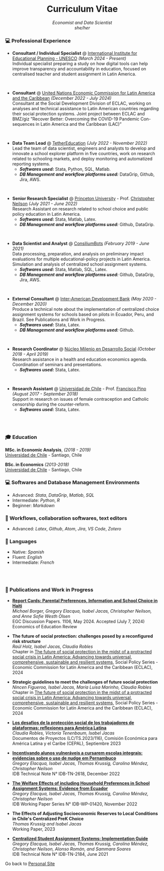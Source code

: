 
<!-- # <center> Isabel M. Jacas </center> -->
# <center> Curriculum Vitae </center>
<center> <i>Economist and Data Scientist <br>
she/her <br> </i> </center>
<!--
<b>Contact Information</b> <br>
<i> [Email ConsiliumBots](mailto:isa@consiliumbots.com) / [Email TetherEd](mailto:isa@tether.education) </i> <br>
##### <i> [Schedule a meeting](|https://calendly.com/isajacas) </i> <br>
 -->
<!--
<b>Education</b>
<table border="0">
 <tr>
 <td><i style="font-size:12px"> 2018 - 2019</i></td>
 <td style="font-size:12px"><b>MSc. in Economic Analysis</b>, University of Chile. <i> Ranked 6/23</i></td>
 </tr>
 <tr>
 <td><i style="font-size:12px"> 2013 - 2019</i></td>
 <td style="font-size:12px"><b>BSc. in Economics</b>, University of Chile. <i> Ranked 4/54</i></td>
 </tr>
</table> -->

### 💻 Professional Experience

* **Consultant / Individual Specialist** @ [International Institute for Educational Planning - UNESCO](https://www.iiep.unesco.org/en) _(March 2024 - Present)_ <br>
Individual specialist preparing a study on how digital tools can help improve transparency and accountability in education, focused on centralised
teacher and student assignment in Latin America.
<br>

* **Consultant** @ [United Nations Economic Commission for Latin America and the Caribbean](https://www.cepal.org/) _(December 2022 - July 2024)_ <br>
Consultant at the Social Development Division of ECLAC, working on analyses and technical assistance to Latin American countries regarding their social protection systems. Joint project between ECLAC and BMZ/giz ”Recover Better: Overcoming the COVID-19 Pandemic Con- sequences in Latin America and the Caribbean (LAC)”
<br>

* **Data Team Lead** @ [TetherEducation](https://www.tether.education/) _(July 2022 - November 2022)_ <br>
Lead the team of data scientist, engineers and analysts to develop and innovate a school explorer platform in five countries, work on research related to schooling markets, and deploy monitoring and automatized reporting systems.
    * **_Softwares used:_** Stata, Python, SQL, Matlab.
    * **_DB Management and workflow platforms used:_** DataGrip, Github, Jira, AWS.
<br>

* **Senior Research Specialist** @ [Princeton University](https://irs.princeton.edu/) - Prof. [Christopher Neilson](https://christopherneilson.github.io/) _(July 2021 - June 2022)_ <br>
Research Assistant on research related to school choice and public policy education in Latin America.
    * **_Softwares used:_** Stata, Matlab, Latex.
    * **_DB Management and workflow platforms used:_** Github, DataGrip.
<br>

* **Data Scientist and Analyst** @ [ConsiliumBots](https://www.consiliumbots.com/) _(February 2019 - June 2021)_ <br>
Data processing, preparation, and analysis on preliminary impact evaluations for multiple educational-policy projects in Latin America. Simulation and analysis of centralized school assignment systems.
    * **_Softwares used:_** Stata, Matlab, SQL, Latex.
    * **_DB Management and workflow platforms used:_** Github, DataGrip, Jira, AWS.
<br>

* **External Consultant** @ [Inter-American Development Bank](https://www.iadb.org/) _(May 2020 - December 2020)_ <br>
Produce a technical note about the implementation of centralized choice assignment systems for schools based on pilots in Ecuador, Peru, and Brazil. See Publications and Work in Progress.</td>
    * **_Softwares used:_** Stata, Latex.
    * **_DB Management and workflow platforms used:_** Github.
<br>

* **Research Coordinator** @ [Núcleo Milenio en Desarrollo Social](https://nucleodesoc.cl/) _(October 2018 - April 2019)_ <br>
Research assistance in a health and education economics agenda. Coordination of seminars and presentations.</td>
    * **_Softwares used:_** Stata, Latex.
<br>

* **Research Assistant** @ [Universidad de Chile](https://fen.uchile.cl/) - Prof. [Francisco Pino](http://www.franciscopino.com/Site/Home.html) _(August 2017 - September 2018)_ <br>
Support in research on issues of female contraception and Catholic censorship during the counter-reform. </td>
    * **_Softwares used:_** Stata, Latex.
<br>
<br>

### 🎓 Education

**MSc. in Economic Analysis**, _(2018 - 2019)_<br>
[Universidad de Chile](https://www.uchile.cl/postgrados/92182/analisis-economico) - Santiago, Chile <br>

**BSc. in Economics** _(2013-2018)_<br>
[Universidad de Chile](https://fen.uchile.cl/) - Santiago, Chile <br>

<!--
### 🎓 Professional Certificates

**Certification of Python Programming and Applications** _(2022-2023)_<br>
[Pontificia Universidad Católica de Chile](https://www.ing.uc.cl/) - Santiago, Chile <br>
 -->

### 💻 Softwares and Database Management Environments
* Advanced: _Stata_, _DataGrip_, _Matlab_, _SQL_
* Intermediate: _Python_, _R_
* Beginner: _Markdown_



### 🔀 Workflows, collaboration softwares, text editors
* Advanced: _Latex_, _Github_, _Atom_, _Jira_, _VS Code_, _Zotero_


### 💬 Languages
* Native: _Spanish_
* Fluent: _English_
* Intermediate: _French_

<br><br>

### 📄 Publications and Work in Progress

* <b> [Report Cards: Parental Preferences, Information and School Choice in Haiti](https://elischolar.library.yale.edu/cgi/viewcontent.cgi?article=2106&context=egcenter-discussion-paper-series) </b> <br> <i> Michael Borger, Gregory Elacqua, Isabel Jacas, Christopher Neilson, and Anne Sofie Westh Olsen </i> <br> EGC Discussion Papers. 1106, May 2024. Accepted (July 7, 2024) Economics of Education Review <br>

* <b> The future of social protection: challenges posed by a reconfigured risk structure </b> <br> <i> Raúl Holz, Isabel Jacas, Claudia Robles </i> <br> Chapter in [The future of social protection in the midst of a protracted social crisis in Latin America: Advancing towards universal, comprehensive, sustainable and resilient systems](https://repositorio.cepal.org/server/api/core/bitstreams/a78ff55b-7552-401f-bf14-d279e9c3c57a/content), Social Policy Series - Economic Commission for Latin America and the Caribbean (ECLAC), 2024 <be>

* <b> Strategic guidelines to meet the challenges of future social protection </b> <br> <i> Nincen Figueroa, Isabel Jacas, María Luisa Marinho, Claudia Robles </i> <br> Chapter in [The future of social protection in the midst of a protracted social crisis in Latin America: Advancing towards universal, comprehensive, sustainable and resilient systems](https://repositorio.cepal.org/server/api/core/bitstreams/a78ff55b-7552-401f-bf14-d279e9c3c57a/content), Social Policy Series - Economic Commission for Latin America and the Caribbean (ECLAC), 2024 <be>

* <b> [Los desafíos de la protección social de los trabajadores de plataformas: reflexiones para América Latina](https://www.cepal.org/es/publicaciones/68021-desafios-la-proteccion-social-trabajadores-plataformas-reflexiones-america) </b> <br> <i> Claudia Robles, Victoria Tenenbaum, Isabel Jacas </i> <br> Documentos de Proyectos (LC/TS.2023/116), Comisión Económica para América Latina y el Caribe (CEPAL), Septiembre 2023 <br>

* <b> [Incentivando alunos vulneráveis a cursarem escolas integrais: evidencias sobre o uso de nudge em Pernambuco](https://publications.iadb.org/pt/incentivando-alunos-vulneraveis-cursarem-escolas-integrais-evidencias-sobre-o-uso-de-nudge-em) </b> <br> <i> Gregory Elacqua, Isabel Jacas, Thomas Krussig, Carolina Méndez, Christopher Neilson </i> <br> IDB Technical Note N° IDB-TN-2618, December 2022 <br>


* <b> [The Welfare Effects of including Household Preferences in School Assignment Systems: Evidence from Ecuador](https://publications.iadb.org/en/welfare-effects-including-household-preferences-school-assignment-systems-evidence-ecuador) </b> <br> <i> Gregory Elacqua, Isabel Jacas, Thomas Krussig, Carolina Méndez, Christopher Neilson </i> <br> IDB Working Paper Series  N° IDB-WP-01420, November 2022 <br>


 * <b> The Effects of Adjusting Socioeconomic Reserves to Local Conditions in Chile's Centralized PreK Choice </b> <br> <i> Thomas Krussig and Isabel Jacas </i> <br> Working Paper, 2023 <br>

* <b> [Centralized Student Assignment Systems: Implementation Guide](https://publications.iadb.org/en/centralized-student-assignment-systems-implementation-guide) </b> <br> <i> Gregory Elacqua, Isabel Jacas, Thomas Krussig, Carolina Méndez, Christopher Neilson, Alonso Román, and Sammara Soares </i> <br> IDB Technical Note N° IDB-TN-2184, June 2021 <be>
 
 
<!--




 <b>References</b>

<p style="font-size:12px">Christopher A. Neilson: <i>Ph.D Economics Yale University and Professor of Economics and Global Affairs at Yale University</i>, christopher.neilson@yale.edu <br>
<p style="font-size:12px">Fabián Duarte: <i>Ph.D Economics Yale University and Assistant Professor at Universidad de Chile</i>, fabduarte@fen.uchile.cl <br>
<p style="font-size:12px">Dante Contreras: <i>Ph.D Economics UCLA and Tenured Professor at Universidad de Chile</i>, dcontrer@fen.uchile.cl

 -->


 Go back to [Personal Site](https://isajacas.github.io/)

